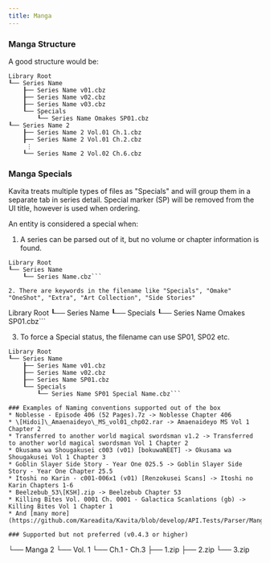 ```yaml
---
title: Manga
---
```


### Manga Structure
A good structure would be:
```
Library Root
┖── Series Name
    ┠── Series Name v01.cbz
    ┠── Series Name v02.cbz
    ┠── Series Name v03.cbz
    ┖── Specials
        ┖── Series Name Omakes SP01.cbz
┖── Series Name 2
    ┠── Series Name 2 Vol.01 Ch.1.cbz
    ┠── Series Name 2 Vol.01 Ch.2.cbz
     ⋮
    ┖── Series Name 2 Vol.02 Ch.6.cbz
```
 

### Manga Specials

Kavita treats multiple types of files as "Specials" and will group them in a separate tab in series detail. Special marker (SP) will be removed from the UI title, however is used when ordering. 

An entity is considered a special when:

1. A series can be parsed out of it, but no volume or chapter information is found.
```
Library Root
┖── Series Name
    ┖── Series Name.cbz```

2. There are keywords in the filename like "Specials", "Omake" "OneShot", "Extra", "Art Collection", "Side Stories"
```
Library Root
┖── Series Name
    ┖── Specials
        ┖── Series Name Omakes SP01.cbz```

3. To force a Special status, the filename can use SP01, SP02 etc.
```
Library Root
┖── Series Name
    ┠── Series Name v01.cbz
    ┠── Series Name v02.cbz
    ┠── Series Name SP01.cbz
    ┖── Specials
        ┖── Series Name SP01 Special Name.cbz```

### Examples of Naming conventions supported out of the box
* Noblesse - Episode 406 (52 Pages).7z -> Noblesse Chapter 406
* \[Hidoi]\_Amaenaideyo\_MS_vol01_chp02.rar -> Amaenaideyo MS Vol 1 Chapter 2
* Transferred to another world magical swordsman v1.2 -> Transferred to another world magical swordsman Vol 1 Chapter 2
* Okusama wa Shougakusei c003 (v01) [bokuwaNEET] -> Okusama wa Shougakusei Vol 1 Chapter 3
* Goblin Slayer Side Story - Year One 025.5 -> Goblin Slayer Side Story - Year One Chapter 25.5
* Itoshi no Karin - c001-006x1 (v01) [Renzokusei Scans] -> Itoshi no Karin Chapters 1-6
* Beelzebub_53\[KSH].zip -> Beelzebub Chapter 53
* Killing Bites Vol. 0001 Ch. 0001 - Galactica Scanlations (gb) -> Killing Bites Vol 1 Chapter 1
* And [many more](https://github.com/Kareadita/Kavita/blob/develop/API.Tests/Parser/MangaParserTests.cs)...

### Supported but not preferred (v0.4.3 or higher)
```
└── Manga 2
    └── Vol. 1
        └── Ch.1 - Ch.3
            ├── 1.zip
            ├── 2.zip
            └── 3.zip
```            